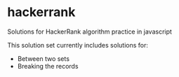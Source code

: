 # hackerrank
Solutions for HackerRank algorithm practice in javascript

This solution set currently includes solutions for:
- Between two sets
- Breaking the records